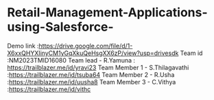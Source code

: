 # Retail-Management-Applications-using-Salesforce-
Demo link :https://drive.google.com/file/d/1-X6xxQHYXIinyCM1yGqXkuQeHsgXX6zP/view?usp=drivesdk
Team id :NM2023TMID16080
Team lead - R.Yamuna : https://trailblazer.me/id/yravi23
Team Member 1 - S.Thilagavathi :https://trailblazer.me/id/tsuba64
Team Member 2 - R.Usha :https://trailblazer.me/id/uusha8
Team Member 3 - C.Vithya :https://trailblazer.me/id/vithc

